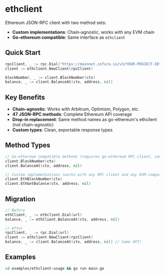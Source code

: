 # ethclient

Ethereum JSON-RPC client with two method sets:

- **Custom implementations**: Chain-agnostic, works with any EVM chain
- **Go-ethereum compatible**: Same interface as `ethclient`

## Quick Start

```go
rpcClient, _ := rpc.Dial("https://mainnet.infura.io/v3/YOUR-PROJECT-ID")
client := ethclient.NewClient(rpcClient)

blockNumber, _ := client.BlockNumber(ctx)
balance, _ := client.BalanceAt(ctx, address, nil)
```

## Key Benefits

- **Chain-agnostic**: Works with Arbitrum, Optimism, Polygon, etc.
- **47 JSON-RPC methods**: Complete Ethereum API coverage
- **Drop-in replacement**: Same method names as go-ethereum's ethclient (not chain-agnostic)
- **Custom types**: Clean, exportable response types

## Method Types

```go
// Go-ethereum compatible methods (requires go-ethereum RPC client, some methods only work on L1)
client.BlockNumber(ctx)
client.BalanceAt(ctx, address, nil)

// Custom implementations (works with any RPC client and any EVM-compatible chain)
client.EthBlockNumber(ctx)
client.EthGetBalance(ctx, address, nil)
```

## Migration

```go
// Before
ethClient, _ := ethclient.Dial(url)
balance, _ := ethClient.BalanceAt(ctx, address, nil)

// After
rpcClient, _ := rpc.Dial(url)
client := ethclient.NewClient(rpcClient)
balance, _ := client.BalanceAt(ctx, address, nil) // Same API!
```

## Examples

```bash
cd examples/ethclient-usage && go run main.go
``` 